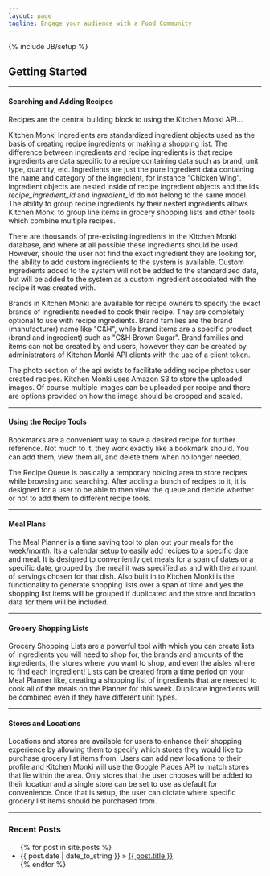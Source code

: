 ```yaml
---
layout: page
tagline: Engage your audience with a Food Community
---
```

{% include JB/setup %}

## Getting Started

------------
#### Searching and Adding Recipes

Recipes are the central building block to using the Kitchen Monki API...

Kitchen Monki Ingredients are standardized ingredient objects used as the basis of creating recipe
ingredients or making a shopping list.  The difference between ingredients and recipe ingredients is that
recipe ingredients are data specific to a recipe containing data such as brand, unit type, quantity, etc.
Ingredients are just the pure ingredient data containing the name and category of the ingredient, for
instance "Chicken Wing".  Ingredient objects are nested inside of recipe ingredient objects and the ids
*recipe_ingredient_id* and *ingredient_id* do not belong to the same model.  The ability to group
recipe ingredients by their nested ingredients allows Kitchen Monki to group line items in grocery
shopping lists and other tools which combine multiple recipes.

There are thousands of pre-existing ingredients in the Kitchen Monki database, and where at all possible
these ingredients should be used.  However, should the user not find the exact ingredient they are looking
for, the ability to add custom ingredients to the system is available.  Custom ingredients added to the
system will not be added to the standardized data, but will be added to the system as a custom ingredient
associated with the recipe it was created with.

Brands in Kitchen Monki are available for recipe owners to specify the exact brands of ingredients needed
to cook their recipe.  They are completely optional to use with recipe ingredients.  Brand families are
the brand (manufacturer) name like "C&H", while brand items are a specific product (brand and ingredient)
such as "C&H Brown Sugar".  Brand families and items can not be created by end users, however they can
be created by administrators of Kitchen Monki API clients with the use of a client token.

The photo section of the api exists to facilitate adding recipe photos user created recipes.  Kitchen Monki uses
Amazon S3 to store the uploaded images.  Of course multiple images can be uploaded per recipe and there are
options provided on how the image should be cropped and scaled.

------------
#### Using the Recipe Tools

Bookmarks are a convenient way to save a desired recipe for further reference.  Not much to it, they work
exactly like a bookmark should.  You can add them, view them all, and delete them when no longer needed.

The Recipe Queue is basically a temporary holding area to store recipes while browsing and searching.  After
adding a bunch of recipes to it, it is designed for a user to be able to then view the queue and decide whether
or not to add them to different recipe tools.

------------
#### Meal Plans

The Meal Planner is a time saving tool to plan out your meals for the week/month.  Its a calendar setup to easily
add recipes to a specific date and meal.  It is designed to conveniently get meals for a span of dates or a
specific date, grouped by the meal it was specified as and with the amount of servings chosen for that dish.
Also built in to Kitchen Monki is the functionality to generate shopping lists over a span of time and yes the
shopping list items will be grouped if duplicated and the store and location data for them will be included.

------------
#### Grocery Shopping Lists

Grocery Shopping Lists are a powerful tool with which you can create lists of ingredients you will need
to shop for, the brands and amounts of the ingredients, the stores where you want to shop, and even the
aisles where to find each ingredient!  Lists can be created from a time period on your Meal Planner like,
creating a shopping list of ingredients that are needed to cook all of the meals on the Planner for this
week.  Duplicate ingredients will be combined even if they have different unit types.

------------
#### Stores and Locations

Locations and stores are available for users to enhance their shopping experience by allowing them to specify
which stores they would like to purchase grocery list items from.  Users can add new locations to their profile
and Kitchen Monki will use the Google Places API to match stores that lie within the area.  Only stores that the
user chooses will be added to their location and a single store can be set to use as default for convenience.
Once that is setup, the user can dictate where specific grocery list items should be purchased from.


------------
### Recent Posts

<ul class="posts">
  {% for post in site.posts %}
	<li><span>{{ post.date | date_to_string }}</span> &raquo; <a href="{{ BASE_PATH }}{{ post.url }}">{{ post.title }}</a></li>
  {% endfor %}
</ul>


